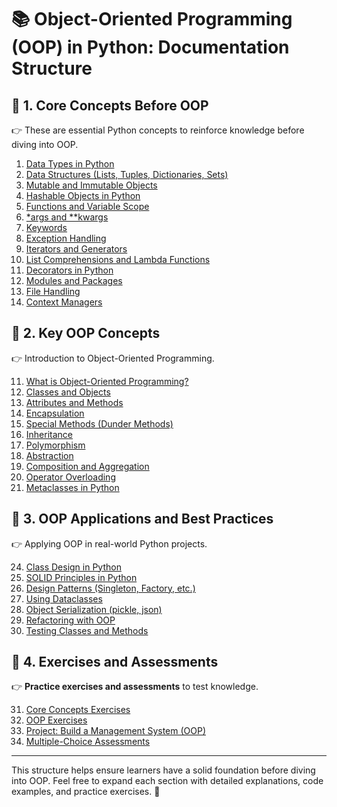 # 📚 Object-Oriented Programming (OOP) in Python: Documentation Structure

## 🔹 **1. Core Concepts Before OOP**
👉 These are essential Python concepts to reinforce knowledge before diving into OOP.

1. [Data Types in Python](core-concepts/01_data-types-in-python.md)
2. [Data Structures (Lists, Tuples, Dictionaries, Sets)](core-concepts/02_data-structures.md)
3. [Mutable and Immutable Objects](core-concepts/03_mutable-and-immutable-objects.md)
4. [Hashable Objects in Python](core-concepts/04_hashable-objects-in-python.md)
5. [Functions and Variable Scope](core-concepts/05_functions-and-variable-scope.md)
6. [*args and **kwargs](core-concepts/06_args-and-kwargs.md)
7. [Keywords](core-concepts/07_keywords.md)
8. [Exception Handling](core-concepts/08_exception-handling.md)
9. [Iterators and Generators](core-concepts/09_iterators-and-generators.md)
10. [List Comprehensions and Lambda Functions](core-concepts/10_list-comprehensions-and-lambda-functions.md)
11. [Decorators in Python](core-concepts/11_decorators-in-python.md)
12. [Modules and Packages](core-concepts/12_modules-and-packages.md)
13. [File Handling](core-concepts/13_file-handling.md)
14. [Context Managers](core-concepts/14_context-managers.md)

## 🔹 **2. Key OOP Concepts**
👉 Introduction to Object-Oriented Programming.

11. [What is Object-Oriented Programming?](oop-concepts/01_what-is-oop.md)
12. [Classes and Objects](oop-concepts/02_classes-and-objects.md)
13. [Attributes and Methods](oop-concepts/03_attributes-and-methods.md)
14. [Encapsulation](oop-concepts/04_encapsulation.md)
15. [Special Methods (Dunder Methods)](oop-concepts/05_special-methods.md)
16. [Inheritance](oop-concepts/06_inheritance.md)
17. [Polymorphism](oop-concepts/07_polymorphism.md)
18. [Abstraction](oop-concepts/08_abstraction.md)
19. [Composition and Aggregation](oop-concepts/09_composition-and-aggregation.md)
20. [Operator Overloading](oop-concepts/10_operator-overloading.md)
21. [Metaclasses in Python](oop-concepts/11_metaclasses-in-python.md)

## 🔹 **3. OOP Applications and Best Practices**
👉 Applying OOP in real-world Python projects.

24. [Class Design in Python](oop-applications/01_class-design-in-python.md)
25. [SOLID Principles in Python](oop-applications/02_solid-principles-in-python.md)
26. [Design Patterns (Singleton, Factory, etc.)](oop-applications/03_design-patterns.md)
27. [Using Dataclasses](oop-applications/04_using-dataclasses.md)
28. [Object Serialization (pickle, json)](oop-applications/05_object-serialization.md)
29. [Refactoring with OOP](oop-applications/06_refactoring-with-oop.md)
30. [Testing Classes and Methods](oop-applications/07_testing-classes-and-methods.md)

## 🔹 **4. Exercises and Assessments**
👉 **Practice exercises and assessments** to test knowledge.

31. [Core Concepts Exercises](#core-concepts-exercises)
32. [OOP Exercises](#oop-exercises)
33. [Project: Build a Management System (OOP)](#final-project)
34. [Multiple-Choice Assessments](#multiple-choice-assessments)

---

This structure helps ensure learners have a solid foundation before diving into OOP. Feel free to expand each section with detailed explanations, code examples, and practice exercises. 🚀
